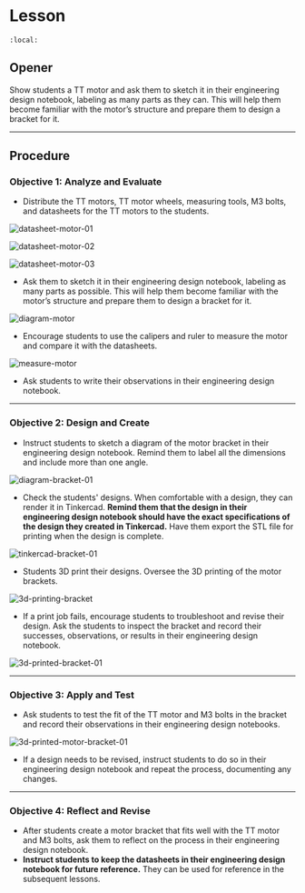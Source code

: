 # Lesson

```{contents}
:local:
```

## Opener

Show students a TT motor and ask them to sketch it in their engineering design notebook, labeling as many parts as they can. This will help them become familiar with the motor’s structure and prepare them to design a bracket for it.

---

## Procedure

### **Objective 1: Analyze and Evaluate**

- Distribute the TT motors, TT motor wheels, measuring tools, M3 bolts, and datasheets for the TT motors to the students.

![datasheet-motor-01](assets/datasheet-motor-01.jpg)

![datasheet-motor-02](assets/datasheet-motor-02.jpg)

![datasheet-motor-03](assets/datasheet-motor-03.jpg)

- Ask them to sketch it in their engineering design notebook, labeling as many parts as possible. This will help them become familiar with the motor’s structure and prepare them to design a bracket for it.

![diagram-motor](assets/diagram-motor.jpg)

- Encourage students to use the calipers and ruler to measure the motor and compare it with the datasheets.

![measure-motor](assets/measure-motor.png)

- Ask students to write their observations in their engineering design notebook.

---

### **Objective 2: Design and Create**

- Instruct students to sketch a diagram of the motor bracket in their engineering design notebook. Remind them to label all the dimensions and include more than one angle.

![diagram-bracket-01](assets/diagram-bracket-01.jpg)

- Check the students' designs. When comfortable with a design, they can render it in Tinkercad. **Remind them that the design in their engineering design notebook should have the exact specifications of the design they created in Tinkercad.** Have them export the STL file for printing when the design is complete. 

![tinkercad-bracket-01](assets/tinkercad-bracket-01.jpg)

- Students 3D print their designs. Oversee the 3D printing of the motor brackets. 

![3d-printing-bracket](https://i.imgur.com/VuvqBtw.gif)

- If a print job fails, encourage students to troubleshoot and revise their design. Ask the students to inspect the bracket and record their successes, observations, or results in their engineering design notebook.

![3d-printed-bracket-01](assets/3d-printed-bracket-01.png)

---

### **Objective 3: Apply and Test**

- Ask students to test the fit of the TT motor and M3 bolts in the bracket and record their observations in their engineering design notebooks.

![3d-printed-motor-bracket-01](assets/3d-printed-motor-bracket-01.png)

- If a design needs to be revised, instruct students to do so in their engineering design notebook and repeat the process, documenting any changes.

---

### **Objective 4: Reflect and Revise**

- After students create a motor bracket that fits well with the TT motor and M3 bolts, ask them to reflect on the process in their engineering design notebook.
- **Instruct students to keep the datasheets in their engineering design notebook for future reference.** They can be used for reference in the subsequent lessons.
